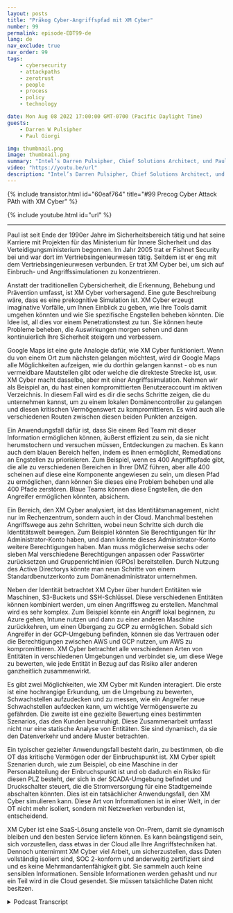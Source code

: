 ```yaml
---
layout: posts
title: "Präkog Cyber-Angriffspfad mit XM Cyber"
number: 99
permalink: episode-EDT99-de
lang: de
nav_exclude: true
nav_order: 99
tags:
    - cybersecurity
    - attackpaths
    - zerotrust
    - people
    - process
    - policy
    - technology

date: Mon Aug 08 2022 17:00:00 GMT-0700 (Pacific Daylight Time)
guests:
    - Darren W Pulsipher
    - Paul Giorgi

img: thumbnail.png
image: thumbnail.png
summary: "Intel’s Darren Pulsipher, Chief Solutions Architect, und Paul Giorgi, Direktor des Vertriebsingenieurwesens bei XM Cyber, diskutieren, wie die Technologie von XM Cyber Organisationen dabei helfen kann, Angriffspfade aufzudecken und das Risiko zu reduzieren."
video: "https://youtu.be/url"
description: "Intel’s Darren Pulsipher, Chief Solutions Architect, und Paul Giorgi, Direktor des Vertriebsingenieurwesens bei XM Cyber, diskutieren, wie die Technologie von XM Cyber Organisationen dabei helfen kann, Angriffspfade aufzudecken und das Risiko zu reduzieren."
---
```


<div>
{% include transistor.html id="60eaf764" title="#99 Precog Cyber Attack PAth with XM Cyber" %}

{% include youtube.html id="url" %}
</div>

---

Paul ist seit Ende der 1990er Jahre im Sicherheitsbereich tätig und hat seine Karriere mit Projekten für das Ministerium für Innere Sicherheit und das Verteidigungsministerium begonnen. Im Jahr 2005 trat er Fishnet Security bei und war dort im Vertriebsingenieurwesen tätig. Seitdem ist er eng mit dem Vertriebsingenieurwesen verbunden. Er trat XM Cyber bei, um sich auf Einbruch- und Angriffssimulationen zu konzentrieren.

Anstatt der traditionellen Cybersicherheit, die Erkennung, Behebung und Prävention umfasst, ist XM Cyber vorhersagend. Eine gute Beschreibung wäre, dass es eine prekognitive Simulation ist. XM Cyber erzeugt imaginative Vorfälle, um Ihnen Einblick zu geben, wie Ihre Tools damit umgehen könnten und wie Sie spezifische Engstellen beheben könnten. Die Idee ist, all dies vor einem Penetrationstest zu tun. Sie können heute Probleme beheben, die Auswirkungen morgen sehen und dann kontinuierlich Ihre Sicherheit steigern und verbessern.

Google Maps ist eine gute Analogie dafür, wie XM Cyber funktioniert. Wenn du von einem Ort zum nächsten gelangen möchtest, wird dir Google Maps alle Möglichkeiten aufzeigen, wie du dorthin gelangen kannst - ob es nun vermeidbare Mautstellen gibt oder welche die direkteste Strecke ist, usw. XM Cyber macht dasselbe, aber mit einer Angriffssimulation. Nehmen wir als Beispiel an, du hast einen kompromittierten Benutzeraccount im aktiven Verzeichnis. In diesem Fall wird es dir die sechs Schritte zeigen, die du unternehmen kannst, um zu einem lokalen Domänencontroller zu gelangen und diesen kritischen Vermögenswert zu kompromittieren. Es wird auch alle verschiedenen Routen zwischen diesen beiden Punkten anzeigen.

Ein Anwendungsfall dafür ist, dass Sie einem Red Team mit dieser Information ermöglichen können, äußerst effizient zu sein, da sie nicht herumstochern und versuchen müssen, Entdeckungen zu machen. Es kann auch dem blauen Bereich helfen, indem es ihnen ermöglicht, Remediations an Engstellen zu priorisieren. Zum Beispiel, wenn es 400 Angriffspfade gibt, die alle zu verschiedenen Bereichen in Ihrer DMZ führen, aber alle 400 scheinen auf diese eine Komponente angewiesen zu sein, um diesen Pfad zu ermöglichen, dann können Sie dieses eine Problem beheben und alle 400 Pfade zerstören. Blaue Teams können diese Engstellen, die den Angreifer ermöglichen könnten, absichern.

Ein Bereich, den XM Cyber analysiert, ist das Identitätsmanagement, nicht nur im Rechenzentrum, sondern auch in der Cloud. Manchmal bestehen Angriffswege aus zehn Schritten, wobei neun Schritte sich durch die Identitätswelt bewegen. Zum Beispiel könnten Sie Berechtigungen für Ihr Administrator-Konto haben, und dann könnte dieses Administrator-Konto weitere Berechtigungen haben. Man muss möglicherweise sechs oder sieben Mal verschiedene Berechtigungen anpassen oder Passwörter zurücksetzen und Gruppenrichtlinien (GPOs) bereitstellen. Durch Nutzung des Active Directorys könnte man neun Schritte von einem Standardbenutzerkonto zum Domänenadministrator unternehmen.

Neben der Identität betrachtet XM Cyber über hundert Entitäten wie Maschinen, S3-Buckets und SSH-Schlüssel. Diese verschiedenen Entitäten können kombiniert werden, um einen Angriffsweg zu erstellen. Manchmal wird es sehr komplex. Zum Beispiel könnte ein Angriff lokal beginnen, zu Azure gehen, Intune nutzen und dann zu einer anderen Maschine zurückkehren, um einen Übergang zu GCP zu ermöglichen. Sobald sich Angreifer in der GCP-Umgebung befinden, können sie das Vertrauen oder die Berechtigungen zwischen AWS und GCP nutzen, um AWS zu kompromittieren. XM Cyber betrachtet alle verschiedenen Arten von Entitäten in verschiedenen Umgebungen und verbindet sie, um diese Wege zu bewerten, wie jede Entität in Bezug auf das Risiko aller anderen ganzheitlich zusammenwirkt.

Es gibt zwei Möglichkeiten, wie XM Cyber mit Kunden interagiert. Die erste ist eine hochrangige Erkundung, um die Umgebung zu bewerten, Schwachstellen aufzudecken und zu messen, wie ein Angreifer neue Schwachstellen aufdecken kann, um wichtige Vermögenswerte zu gefährden. Die zweite ist eine gezielte Bewertung eines bestimmten Szenarios, das den Kunden beunruhigt. Diese Zusammenarbeit umfasst nicht nur eine statische Analyse von Entitäten. Sie sind dynamisch, da sie den Datenverkehr und andere Muster betrachten.

Ein typischer gezielter Anwendungsfall besteht darin, zu bestimmen, ob die OT das kritische Vermögen oder der Einbruchspunkt ist. XM Cyber spielt Szenarien durch, wie zum Beispiel, ob eine Maschine in der Personalabteilung der Einbruchspunkt ist und ob dadurch ein Risiko für diesen PLZ besteht, der sich in der SCADA-Umgebung befindet und Druckschalter steuert, die die Stromversorgung für eine Stadtgemeinde abschalten könnten. Dies ist ein tatsächlicher Anwendungsfall, den XM Cyber simulieren kann. Diese Art von Informationen ist in einer Welt, in der OT nicht mehr isoliert, sondern mit Netzwerken verbunden ist, entscheidend.

XM Cyber ist eine SaaS-Lösung anstelle von On-Prem, damit sie dynamisch bleiben und den besten Service liefern können. Es kann beängstigend sein, sich vorzustellen, dass etwas in der Cloud alle Ihre Angriffstechniken hat. Dennoch unternimmt XM Cyber viel Arbeit, um sicherzustellen, dass Daten vollständig isoliert sind, SOC 2-konform und anderweitig zertifiziert sind und es keine Mehrmandantenfähigkeit gibt. Sie sammeln auch keine sensiblen Informationen. Sensible Informationen werden gehasht und nur ein Teil wird in die Cloud gesendet. Sie müssen tatsächliche Daten nicht besitzen.



<details>
<summary> Podcast Transcript </summary>

<p></p>

</details>
